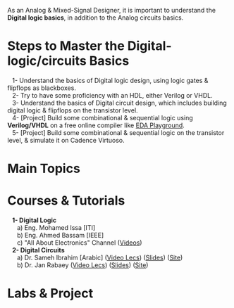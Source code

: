 As an Analog & Mixed-Signal Designer, it is important to understand the **Digital logic basics**, in addition to the Analog circuits basics.
# Steps to Master the Digital-logic/circuits Basics
&ensp; 1- Understand the basics of Digital logic design, using logic gates & flipflops as blackboxes.</br>
&ensp; 2- Try to have some proficiency with an HDL, either Verilog or VHDL. </br>
&ensp; 3- Understand the basics of Digital circuit design, which includes building digital logic & flipflops on the transistor level.</br>
&ensp; 4- [Project] Build some combinational & sequential logic using **Verilog/VHDL** on a free online compiler like [EDA Playground](https://www.edaplayground.com/).</br>
&ensp; 5- [Project] Build some combinational & sequential logic on the transistor level, & simulate it on Cadence Virtuoso.</br>

# Main Topics


# Courses & Tutorials
&ensp; **1- Digital Logic**</br>
&ensp; &ensp; a) Eng. Mohamed Issa [ITI] </br>
&ensp; &ensp; b) Eng. Ahmed Bassam [IEEE] </br>
&ensp; &ensp; c) "All About Electronics" Channel ([Videos](https://youtube.com/playlist?list=PLwjK_iyK4LLBC_so3odA64E2MLgIRKafl))</br>
&ensp; **2- Digital Circuits**</br>
&ensp; &ensp; a) Dr. Sameh Ibrahim [Arabic] ([Video Lecs](https://youtube.com/playlist?list=PLJzTGn9q7uHcCo8wONTcukPoE_nO7STPH)) ([Slides](https://drive.google.com/drive/folders/1svitO2jR2mw7Qhj1YsiK3i6kyv9A3qZV?usp=share_link)) ([Site](http://www.vlsiacademy.org/digital_crcts.html))</br>
&ensp; &ensp; b) Dr. Jan Rabaey ([Video Lecs](https://youtube.com/playlist?list=PLFB6AB660B2B2F7A7)) ([Slides](https://drive.google.com/drive/folders/10hvUT1O2tvxRrzxpA60WKpL2_w9KH395?usp=share_link)) ([Site](http://bwrcs.eecs.berkeley.edu/Classes/icdesign/ee141_s10/schedule.html))</br>

# Labs & Project

